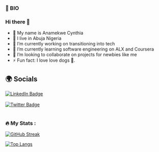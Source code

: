 ### 👧 BIO

### Hi there 👋

- 🥰 My name is Anamekwe Cynthia
- 🏡 I live in Abuja Nigeria
- 🔭 I’m currently working on transitioning into tech
- 🌱 I’m currently learning software engineering on ALX and Coursera
- 👯 I’m looking to collaborate on projects for newbies like me
- ⚡ Fun fact: I love love dogs 🐶.


## 🌍 Socials


<div id="badges">
  <a href="https://www.linkedin.com/in/anamekwe-cynthia/?lipi=urn%3Ali%3Apage%3Aprofile_common_profile_index%3B546ae7d4-01a7-4630-bf5b-420c342f3373">
    <img src="https://img.shields.io/badge/LinkedIn-blue?style=for-the-badge&logo=linkedin&logoColor=white" alt="LinkedIn Badge"/>
  </a>
  </br>
  </br>
   <a href="https://twitter.com/iamphabulouzc">
    <img src="https://img.shields.io/badge/Twitter-blue?style=for-the-badge&logo=twitter&logoColor=white" alt="Twitter Badge"/>
  </a>
  </br>
  </br>
</div>
<div id="badges">
  <a href="https://github.com/Iamphabulouz">
    <img src="https://komarev.com/ghpvc/?username=your-github-username&style=flat-square&color=blue" alt=""/>
  </a>
  
  ### :fire: My Stats :
  
[![GitHub Streak](https://streak-stats.demolab.com?user=Iamphabulouz)](https://git.io/streak-stats)
  
  [![Top Langs](https://github-readme-stats.vercel.app/api/top-langs/?username=Iamphabulouz&layout=compact&theme=vision-friendly-dark)](https://github.com/anuraghazra/github-readme-stats)


  
